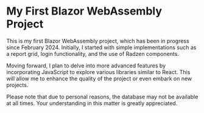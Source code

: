 # My First Blazor WebAssembly Project

This is my first Blazor WebAssembly project, which has been in progress since February 2024. Initially, I started with simple implementations such as a report grid, login functionality, and the use of Radzen components.

Moving forward, I plan to delve into more advanced features by incorporating JavaScript to explore various libraries similar to React. This will allow me to enhance the quality of the project or even embark on new projects.

Please note that due to personal reasons, the database may not be available at all times. Your understanding in this matter is greatly appreciated.
